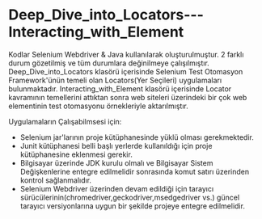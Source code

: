 # Deep_Dive_into_Locators---Interacting_with_Element

 Kodlar Selenium Webdriver & Java kullanılarak oluşturulmuştur.
 2 farklı durum gözetilmiş ve tüm durumlara değinilmeye çalışılmıştır.
 Deep_Dive_into_Locators klasörü içerisinde Selenium Test Otomasyon Framework'ünün temeli olan Locators(Yer Seçileri) uygulamaları bulunmaktadır.
 Interacting_with_Element klasörü içerisinde Locator kavramının temellerini attıktan sonra web siteleri üzerindeki bir çok web elementinin test otomasyonu örnekleriyle aktarılmıştır. 
 
 Uygulamaların Çalışabilmsesi için:
 - Selenium jar'larının proje kütüphanesinde yüklü olması gerekmektedir.
 - Junit kütüphanesi belli başlı yerlerde kullanıldığı için proje kütüphanesine eklenmesi gerekir.
 - Bilgisayar üzerinde JDK kurulu olmalı ve Bilgisayar Sistem Değişkenlerine entegre edilmelidir sonrasında komut satırı üzerinden kontrol sağlanmalıdır.
 - Selenium Webdriver üzerinden devam edildiği için tarayıcı sürücülerinin(chromedriver,geckodriver,msedgedriver vs.) güncel tarayıcı versiyonlarına uygun bir şekilde projeye entegre edilmelidir.


